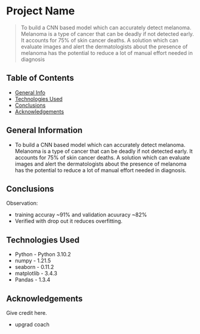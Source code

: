 # Project Name
> To build a CNN based model which can accurately detect melanoma. Melanoma is a type of cancer that can be deadly if not detected early. It accounts for 75% of skin cancer deaths. A solution which can evaluate images and alert the dermatologists about the presence of melanoma has the potential to reduce a lot of manual effort needed in diagnosis


## Table of Contents
* [General Info](#general-information)
* [Technologies Used](#technologies-used)
* [Conclusions](#conclusions)
* [Acknowledgements](#acknowledgements)

## General Information
- To build a CNN based model which can accurately detect melanoma. Melanoma is a type of cancer that can be deadly if not detected early. It accounts for 75% of skin cancer deaths. A solution which can evaluate images and alert the dermatologists about the presence of melanoma has the potential to reduce a lot of manual effort needed in diagnosis.


## Conclusions
Observation:
 - training accuray ~91% and validation acuuracy ~82%
 - Verified with drop out it reduces overfitting. 


## Technologies Used
- Python - Python 3.10.2
- numpy - 1.21.5
- seaborn - 0.11.2
- matplotlib - 3.4.3
- Pandas - 1.3.4

## Acknowledgements
Give credit here.
- upgrad coach

